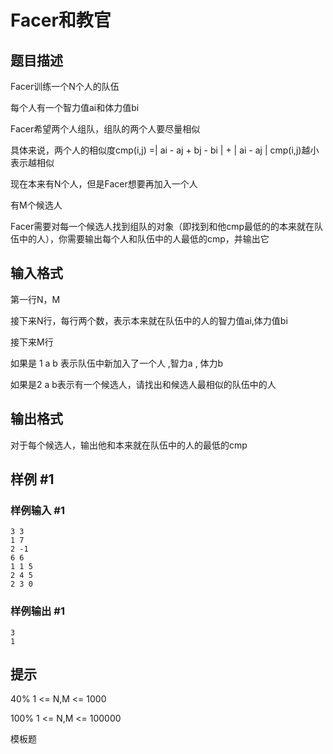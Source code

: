 # Facer和教官

## 题目描述

Facer训练一个N个人的队伍

每个人有一个智力值ai和体力值bi

Facer希望两个人组队，组队的两个人要尽量相似

具体来说，两个人的相似度cmp(i,j) =| ai - aj + bj - bi | + | ai - aj |
cmp(i,j)越小表示越相似

现在本来有N个人，但是Facer想要再加入一个人

有M个候选人

Facer需要对每一个候选人找到组队的对象（即找到和他cmp最低的的本来就在队伍中的人），你需要输出每个人和队伍中的人最低的cmp，并输出它


## 输入格式

第一行N，M

接下来N行，每行两个数，表示本来就在队伍中的人的智力值ai,体力值bi

接下来M行

如果是 1 a b 表示队伍中新加入了一个人 ,智力a , 体力b

如果是2  a b表示有一个候选人，请找出和候选人最相似的队伍中的人


## 输出格式

对于每个候选人，输出他和本来就在队伍中的人的最低的cmp


## 样例 #1

### 样例输入 #1
```
3 3
1 7
2 -1
6 6
1 1 5
2 4 5
2 3 0
```

### 样例输出 #1

```
3
1
```

## 提示

40%   1 <= N,M <= 1000

100% 1 <= N,M <= 100000

模板题

